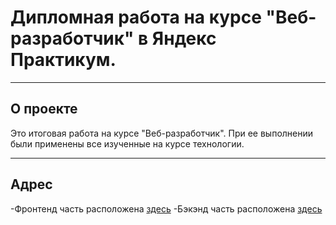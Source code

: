 # Дипломная работа на курсе "Веб-разработчик" в Яндекс Практикум.
---
## О проекте
Это итоговая работа на курсе "Веб-разработчик". При ее выполнении были применены все изученные на курсе технологии.

---
## Адрес

-Фронтенд часть расположена [здесь](https://grossuast.movie.nomoreparties.sbs/)
-Бэкэнд часть расположена [здесь](https://github.com/GrossuAst/movies-explorer-api)
